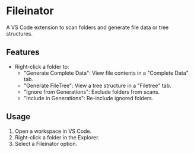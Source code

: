 # Fileinator

A VS Code extension to scan folders and generate file data or tree structures.

## Features
- Right-click a folder to:
  - "Generate Complete Data": View file contents in a "Complete Data" tab.
  - "Generate FileTree": View a tree structure in a "Filetree" tab.
  - "Ignore from Generations": Exclude folders from scans.
  - "Include in Generations": Re-include ignored folders.

## Usage
1. Open a workspace in VS Code.
2. Right-click a folder in the Explorer.
3. Select a Fileinator option.